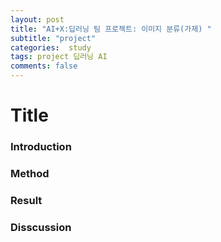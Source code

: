 ```yaml
---  
layout: post  
title: "AI+X:딥러닝 팀 프로젝트: 이미지 분류(가제) "  
subtitle: "project"  
categories:  study
tags: project 딥러닝 AI 
comments: false  
---  
```

# Title
### Introduction
### Method
### Result 
### Disscussion
